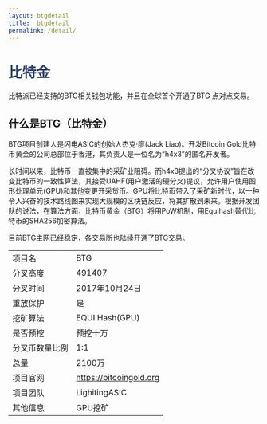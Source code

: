 ```yaml
---
layout: btgdetail
title:  btgdetail
permalink: /detail/
---
```

<h1 style="color: #2F416A">比特金</h1>
<p class="summarytxt">比特派已经支持的BTG相关钱包功能，并且在全球首个开通了BTG 点对点交易。
</p>
<h2>什么是BTG（比特金）</h2>
<p>BTG项目创建人是闪电ASIC的创始人杰克·廖(Jack Liao)。开发Bitcoin Gold比特币黄金的公司总部位于香港，其负责人是一位名为“h4x3”的匿名开发者。
</p>
<p>长时间以来，比特币一直被集中的采矿业阻碍。而h4x3提出的“分叉协议”旨在改变比特币的一致性算法，其接受UAHF(用户激活的硬分叉)提议，允许用户使用图形处理单元(GPU)和其他变更开采货币。GPU将比特币带入了采矿新时代，以一种令人兴奋的技术路线图来实现大规模的区块链反应，将其扩散到未来。根据开发团队的说法，在算法方面，比特币黄金（BTG）将用PoW机制，用Equihash替代比特币的SHA256加密算法。
</p>
<p>目前BTG主网已经稳定，各交易所也陆续开通了BTG交易。</p>

<table class="center">
  <tbody>
    <tr>
        <td class="tablehalf">项目名</td>
        <td class="tablehalf">BTG</td>
    </tr>
    <tr>
        <td>分叉高度</td>
        <td>491407</td>
    </tr>
    <tr>
        <td>分叉时间</td>
        <td>2017年10月24日</td>
    </tr>
    <tr>
        <td>重放保护</td>
        <td>是</td>
    </tr>
    <tr>
        <td>挖矿算法</td>
        <td>EQUI Hash(GPU)</td>
    </tr>
    <tr>
        <td>是否预挖</td>
        <td>预挖十万</td>
    </tr>
    <tr>
        <td>分叉币数量比例</td>
        <td>1:1</td>
    </tr>
    <tr>
        <td>总量</td>
        <td>2100万</td>
    </tr>
    <tr>
        <td>项目官网</td>
        <td><a href="https://bitcoingold.org/">https://bitcoingold.org</a></td>
    </tr>
    <tr>
        <td>项目团队</td>
        <td>LighitingASIC</td>
    </tr>
    <tr>
        <td>其他信息</td>
        <td>GPU挖矿</td>
    </tr>
  </tbody>
</table>